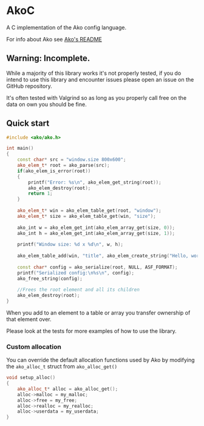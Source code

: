 # AkoC
A C implementation of the Ako config language.

For info about Ako see [Ako's README](https://github.com/Tuyuji/Ako/blob/main/README.md)

## Warning: Incomplete.
While a majority of this library works it's not properly tested, if you do intend to use this library and encounter 
issues please open an issue on the GitHub repository.

It's often tested with Valgrind so as long as you properly call free on the data on own you should be fine.

## Quick start
```c++
#include <ako/ako.h>

int main()
{
    const char* src = "window.size 800x600";
    ako_elem_t* root = ako_parse(src);
    if(ako_elem_is_error(root))
    {
        printf("Error: %s\n", ako_elem_get_string(root));
        ako_elem_destroy(root);
        return 1;
    }
    
    ako_elem_t* win = ako_elem_table_get(root, "window");
    ako_elem_t* size = ako_elem_table_get(win, "size");
    
    ako_int w = ako_elem_get_int(ako_elem_array_get(size, 0));
    ako_int h = ako_elem_get_int(ako_elem_array_get(size, 1));
    
    printf("Window size: %d x %d\n", w, h);
    
    ako_elem_table_add(win, "title", ako_elem_create_string("Hello, world"));
    
    const char* config = ako_serialize(root, NULL, ASF_FORMAT);
    printf("Serialized config:\n%s\n", config);
    ako_free_string(config);
    
    //Frees the root element and all its children
    ako_elem_destroy(root);
}
```

When you add to an element to a table or array you transfer ownership of that element over.

Please look at the tests for more examples of how to use the library.

### Custom allocation
You can override the default allocation functions used by Ako by modifying the `ako_alloc_t` struct from `ako_alloc_get()`
```c++
void setup_alloc()
{
    ako_alloc_t* alloc = ako_alloc_get();
    alloc->malloc = my_malloc;
    alloc->free = my_free;
    alloc->realloc = my_realloc;
    alloc->userdata = my_userdata;
}
```
